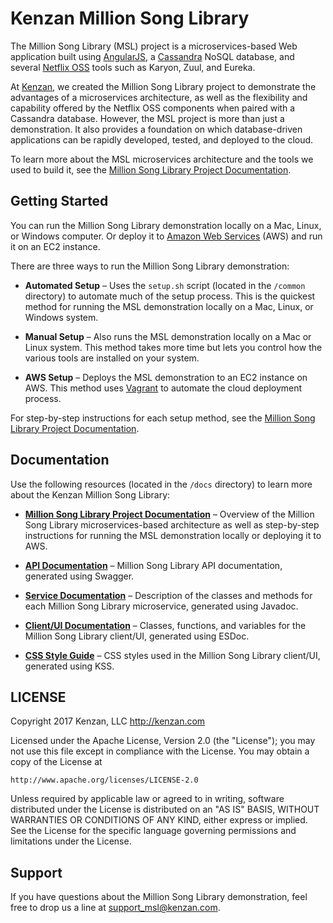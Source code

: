 # Kenzan Million Song Library

The Million Song Library (MSL) project is a microservices-based Web application built using [AngularJS](https://angularjs.org/), a [Cassandra](http://cassandra.apache.org/) NoSQL database, and several [Netflix OSS](http://netflix.github.io/) tools such as Karyon, Zuul, and Eureka.

At [Kenzan](http://kenzan.com/), we created the Million Song Library project to demonstrate the advantages of a microservices architecture, as well as the flexibility and capability offered by the Netflix OSS components when paired with a Cassandra database. However, the MSL project is more than just a demonstration. It also provides a foundation on which database-driven applications can be rapidly developed, tested, and deployed to the cloud.

To learn more about the MSL microservices architecture and the tools we used to build it, see the [Million Song Library Project Documentation](https://github.com/kenzanmedia/million-song-library/tree/develop/docs).

## Getting Started

You can run the Million Song Library demonstration locally on a Mac, Linux, or Windows computer. Or deploy it to [Amazon Web Services](https://aws.amazon.com/) (AWS) and run it on an EC2 instance.

There are three ways to run the Million Song Library demonstration:

- **Automated Setup** – Uses the `setup.sh` script (located in the `/common` directory) to automate much of the setup process. This is the quickest method for running the MSL demonstration locally on a Mac, Linux, or Windows system.

- **Manual Setup** – Also runs the MSL demonstration locally on a Mac or Linux system. This method takes more time but lets you control how the various tools are installed on your system.

- **AWS Setup** – Deploys the MSL demonstration to an EC2 instance on AWS. This method uses [Vagrant](https://www.vagrantup.com/) to automate the cloud deployment process.

For step-by-step instructions for each setup method, see the [Million Song Library Project Documentation](https://github.com/kenzanmedia/million-song-library/tree/develop/docs).

## Documentation

Use the following resources (located in the `/docs` directory) to learn more about the Kenzan Million Song Library:

- [**Million Song Library Project Documentation**](https://github.com/kenzanmedia/million-song-library/tree/develop/docs) – Overview of the Million Song Library microservices-based architecture as well as step-by-step instructions for running the MSL demonstration locally or deploying it to AWS.

- [**API Documentation**](https://github.com/kenzanmedia/million-song-library/blob/develop/docs/swagger/index.html) – Million Song Library API documentation, generated using Swagger.

- [**Service Documentation**](https://github.com/kenzanmedia/million-song-library/tree/develop/docs) – Description of the classes and methods for each Million Song Library microservice, generated using Javadoc.

- [**Client/UI Documentation**](https://github.com/kenzanmedia/million-song-library/tree/develop/docs) – Classes, functions, and variables for the Million Song Library client/UI, generated using ESDoc.

- [**CSS Style Guide**](https://github.com/kenzanmedia/million-song-library/tree/develop/docs) – CSS styles used in the Million Song Library client/UI, generated using KSS.

 ## LICENSE
Copyright 2017 Kenzan, LLC <http://kenzan.com>
 
Licensed under the Apache License, Version 2.0 (the "License");
you may not use this file except in compliance with the License.
You may obtain a copy of the License at
 
    http://www.apache.org/licenses/LICENSE-2.0
 
Unless required by applicable law or agreed to in writing, software
distributed under the License is distributed on an "AS IS" BASIS,
WITHOUT WARRANTIES OR CONDITIONS OF ANY KIND, either express or implied.
See the License for the specific language governing permissions and
limitations under the License.

## Support

If you have questions about the Million Song Library demonstration, feel free to drop us a line at <support_msl@kenzan.com>.
